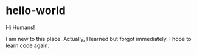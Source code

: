 # hello-world

Hi Humans!

I am new to this place. Actually, I learned but forgot immediately.
I hope to learn code again.
